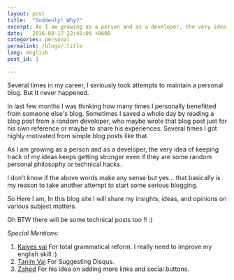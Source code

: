 ```yaml
---
layout: post
title:  "Suddenly! Why?"
excerpt: As I am growing as a person and as a developer, the very idea of keeping track of my ideas keeps getting stronger even if they are some random personal philosophy or technical hacks.
date:   2016-08-17 22:45:06 +0600
categories: personal
permalink: /blogs/:title
lang: english
post_id: 1

---
```

Several times in my career, I seriously took attempts to maintain a personal blog. But It never happened.

In last few months I was thinking how many times I personally benefitted from someone else's blog. Sometimes I saved a whole day by reading a blog post from a random developer, who maybe wrote that blog post just for his own reference or maybe to share his experiences. Several times I got highly motivated from simple blog posts like that.

As I am growing as a person and as a developer, the very idea of keeping track of my ideas keeps getting stronger even if they are some random personal philosophy or technical hacks.

I don’t know if the above words make any sense but yes... that basically is my reason to take another attempt to start some serious blogging.

So Here I am, In this blog site I will share my insights, ideas, and opinions on various subject matters.

Oh BTW there will be some technical posts too !! :)

_Special Mentions:_

1. [Kaiyes vai](https://github.com/kaiyes) For total grammatical reform. I really need to improve my english skill :)
2. [Tanim Vai](http://adnan.quaium.com/) For Suggesting Disqus.
3. [Zahed](https://github.com/zahedul) For his idea on adding more links and social buttons.
